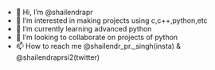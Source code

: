 - 👋 Hi, I’m @shailendrapr
- 👀 I’m interested in making projects using c,c++,python,etc
- 🌱 I’m currently learning advanced python
- 💞️ I’m looking to collaborate on projects of python
- 📫 How to reach me @shailendr_pr._singh(insta) & @shailendraprsi2(twitter)

<!---
shailendrapr/shailendrapr is a ✨ special ✨ repository because its `README.md` (this file) appears on your GitHub profile.
You can click the Preview link to take a look at your changes.
--->

